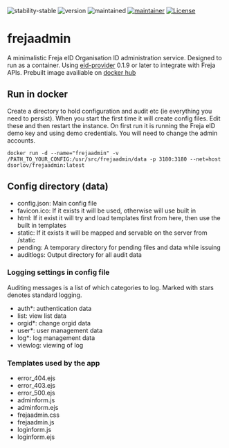 ![stability-stable](https://img.shields.io/badge/stability-stable-green.svg)
![version](https://img.shields.io/badge/version-0.0.1-green.svg)
![maintained](https://img.shields.io/maintenance/yes/2023.svg)
[![maintainer](https://img.shields.io/badge/maintainer-daniel%20sörlöv-blue.svg)](https://github.com/DSorlov)
[![License](https://img.shields.io/badge/License-MIT-blue.svg)](https://img.shields.io/github/license/DSorlov/frejaadmin)

# frejaadmin
A minimalistic Freja eID Organisation ID administration service. Designed to run as a container. Using [eid-provider](https://github.com/DSorlov/eid-provider) 0.1.9 or later to integrate with Freja APIs. Prebuilt image availiable on [docker hub](https://hub.docker.com/r/dsorlov/frejaadmin)

## Run in docker
Create a directory to hold configuration and audit etc (ie everything you need to persist). When you start the first time it will create config files. Edit these and then restart the instance. On first run it is running the Freja eID demo key and using demo credentials. You will need to change the admin accounts.

```
docker run -d --name="frejaadmin" -v /PATH_TO_YOUR_CONFIG:/usr/src/frejaadmin/data -p 3180:3180 --net=host dsorlov/frejaadmin:latest
```

## Config directory (data)
- config.json: Main config file
- favicon.ico: If it exists it will be used, otherwise will use built in
- html: If it exist it will try and load templates first from here, then use the built in templates
- static: If it exists it will be mapped and servable on the server from /static
- pending: A temporary directory for pending files and data while issuing
- auditlogs: Output directory for all audit data

### Logging settings in config file
Auditing messages is a list of which categories to log. Marked with stars denotes standard logging.
- auth*: authentication data
- list: view list data
- orgid*: change orgid data
- user*: user management data
- log*: log management data
- viewlog: viewing of log

### Templates used by the app
- error_404.ejs
- error_403.ejs
- error_500.ejs
- adminform.js
- adminform.ejs
- frejaadmin.css
- frejaadmin.js
- loginform.js
- loginform.ejs

